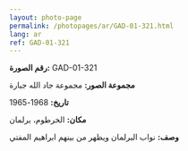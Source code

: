 ```yaml
---
layout: photo-page
permalink: /photopages/ar/GAD-01-321.html
lang: ar
ref: GAD-01-321
---
```


**رقم الصورة:** GAD-01-321

**مجموعة الصور:** مجموعة جاد الله جبارة

**تاريخ:**  1968-1965

**مكان:** الخرطوم، برلمان

**وصف:** نواب البرلمان ويظهر من بينهم ابراهيم المفتي

